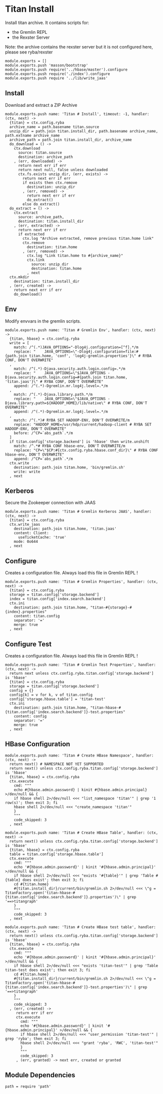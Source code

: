 
# Titan Install

Install titan archive. It contains scripts for:
*   the Gremlin REPL
*   the Rexster Server

Note: the archive contains the rexster server but it is not configured here,
please see ryba/rexster

    module.exports = []
    module.exports.push 'masson/bootstrap'
    module.exports.push require('../hbase/master').configure
    module.exports.push require('./index').configure
    module.exports.push require '../lib/write_jaas'

## Install

Download and extract a ZIP Archive

    module.exports.push name: 'Titan # Install', timeout: -1, handler: (ctx, next) ->
      {titan} = ctx.config.ryba
      archive_name = path.basename titan.source
      unzip_dir = path.join titan.install_dir, path.basename archive_name, path.extname archive_name
      archive_path = path.join titan.install_dir, archive_name
      do_download = () ->
        ctx.download
          source: titan.source
          destination: archive_path
        , (err, downloaded) ->
          return next err if err
          return next null, false unless downloaded
          ctx.fs.exists unzip_dir, (err, exists) ->
            return next err if err
            if exists then ctx.remove
              destination: unzip_dir
            , (err, removed) ->
              return next err if err
              do_extract()
            else do_extract()
      do_extract = () ->
        ctx.extract
          source: archive_path,
          destination: titan.install_dir
        , (err, extracted) ->
          return next err if err
          if extracted
            ctx.log "Archive extracted, remove previous titan.home link"
            ctx.remove
              destination: titan.home
            , (err, removed) ->
              ctx.log "Link titan.home to #{archive_name}"
              ctx.link
                source: unzip_dir
                destination: titan.home
              , next
      ctx.mkdir
        destination: titan.install_dir
      , (err, created) ->
        return next err if err
        do_download()

## Env

Modify envvars in the gremlin scripts.

    module.exports.push name: 'Titan # Gremlin Env', handler: (ctx, next) ->
      {titan, hbase} = ctx.config.ryba
      write = [
        match: /^(.*)JAVA_OPTIONS="-Dlog4j.configuration=[^f].*/m
        replace: "    JAVA_OPTIONS=\"-Dlog4j.configuration=file:#{path.join titan.home, 'conf', 'log4j-gremlin.properties'}\" # RYBA CONF, DON'T OVERWRITE"
      ,
        match: /^(.*)-Djava.security.auth.login.config=.*/m
        replace: "    JAVA_OPTIONS=\"$JAVA_OPTIONS -Djava.security.auth.login.config=#{path.join titan.home, 'titan.jaas'}\" # RYBA CONF, DON'T OVERWRITE"
        append: /^(.*)-Dgremlin.mr.log4j.level=.*/m
      ,
        match: /^(.*)-Djava.library.path.*/m
        replace: "    JAVA_OPTIONS=\"$JAVA_OPTIONS -Djava.library.path=${HADOOP_HOME}/lib/native\" # RYBA CONF, DON'T OVERWRITE"
        append: /^(.*)-Dgremlin.mr.log4j.level=.*/m
      ,
        match: /^(.*)# RYBA SET HADOOP-ENV, DON'T OVERWRITE/m
        replace: "HADOOP_HOME=/usr/hdp/current/hadoop-client # RYBA SET HADOOP-ENV, DON'T OVERWRITE"
        before: /^CP=`abs_path`.*/m
      ]
      if titan.config['storage.backend'] is 'hbase' then write.unshift
        match: /^.*# RYBA CONF hbase-env, DON'T OVERWRITE/m
        replace: "CP=\"$CP:#{ctx.config.ryba.hbase.conf_dir}\" # RYBA CONF hbase-env, DON'T OVERWRITE"
        append: /^CP=`abs_path`.*/m
      ctx.write
        destination: path.join titan.home, 'bin/gremlin.sh'
        write: write
      , next

## Kerberos

Secure the Zookeeper connection with JAAS

    module.exports.push name: 'Titan # Gremlin Kerberos JAAS', handler: (ctx, next) ->
      {titan} = ctx.config.ryba
      ctx.write_jaas
        destination: path.join titan.home, 'titan.jaas'
        content: Client:
          useTicketCache: 'true'
        mode: 0o644
      , next

## Configure

Creates a configuration file. Always load this file in Gremlin REPL !

    module.exports.push name: 'Titan # Gremlin Properties', handler: (ctx, next) ->
      {titan} = ctx.config.ryba
      storage = titan.config['storage.backend']
      index = titan.config['index.search.backend']
      ctx.ini
        destination: path.join titan.home, "titan-#{storage}-#{index}.properties"
        content: titan.config
        separator: '='
        merge: true
      , next

## Configure Test

Creates a configuration file. Always load this file in Gremlin REPL !

    module.exports.push name: 'Titan # Gremlin Test Properties', handler: (ctx, next) ->
      return next unless ctx.config.ryba.titan.config['storage.backend'] is 'hbase'
      {titan} = ctx.config.ryba
      storage = titan.config['storage.backend']
      config = {}
      config[k] = v for k, v of titan.config
      config['storage.hbase.table'] = 'titan-test'
      ctx.ini
        destination: path.join titan.home, "titan-hbase-#{titan.config['index.search.backend']}-test.properties"
        content: config
        separator: '='
        merge: true
      , next


## HBase Configuration

    module.exports.push name: 'Titan # Create HBase Namespace', handler: (ctx, next) ->
      return next() # NAMESPACE NOT YET SUPPORTED
      return next() unless ctx.config.ryba.titan.config['storage.backend'] is 'hbase'
      {titan, hbase} = ctx.config.ryba
      ctx.execute
        cmd: """
        echo #{hbase.admin.password} | kinit #{hbase.admin.principal} >/dev/null && {
        if hbase shell 2>/dev/null <<< "list_namespace 'titan'" | grep '1 row(s)'; then exit 3; fi
        hbase shell 2>/dev/null <<< "create_namespace 'titan'"
        }
        """
        code_skipped: 3
      , next

    module.exports.push name: 'Titan # Create HBase Table', handler: (ctx, next) ->
      return next() unless ctx.config.ryba.titan.config['storage.backend'] is 'hbase'
      {titan, hbase} = ctx.config.ryba
      table = titan.config['storage.hbase.table']
      ctx.execute
        cmd: """
        echo '#{hbase.admin.password}' | kinit '#{hbase.admin.principal}' >/dev/null && {
        if hbase shell 2>/dev/null <<< "exists '#{table}'" | grep 'Table #{table} does exist'; then exit 3; fi
        cd #{titan.home}
        #{titan.install_dir}/current/bin/gremlin.sh 2>/dev/null <<< \"g = TitanFactory.open('titan-hbase-#{titan.config['index.search.backend']}.properties')\" | grep '==>titangraph'
        }
        """
        code_skipped: 3
      , next

    module.exports.push name: 'Titan # Create HBase test table', handler: (ctx, next) ->
      return next() unless ctx.config.ryba.titan.config['storage.backend'] is 'hbase'
      {titan, hbase} = ctx.config.ryba
      ctx.execute
        cmd: """
        echo '#{hbase.admin.password}' | kinit '#{hbase.admin.principal}' >/dev/null && {
        if hbase shell 2>/dev/null <<< "exists 'titan-test'" | grep 'Table titan-test does exist'; then exit 3; fi
        cd #{titan.home}
        #{titan.install_dir}/current/bin/gremlin.sh 2>/dev/null <<< \"g = TitanFactory.open('titan-hbase-#{titan.config['index.search.backend']}-test.properties')\" | grep '==>titangraph'
        }
        """
        code_skipped: 3
      , (err, created) ->
         return err if err
         ctx.execute
           cmd: """
           echo '#{hbase.admin.password}' | kinit '#{hbase.admin.principal}' >/dev/null && {
           if hbase shell 2>/dev/null <<< "user_permission 'titan-test'" | grep 'ryba'; then exit 3; fi
           hbase shell 2>/dev/null <<< "grant 'ryba', 'RWC', 'titan-test'"
           }
           """
           code_skipped: 3
         , (err, granted) -> next err, created or granted

## Module Dependencies

    path = require 'path'
